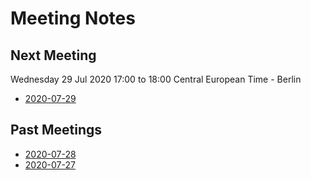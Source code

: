 # Meeting Notes

## Next Meeting
Wednesday 29 Jul 2020 17:00 to 18:00 Central European Time - Berlin
- [2020-07-29](./2020-07-29.md)

## Past Meetings
- [2020-07-28](./2020-07-28.md)
- [2020-07-27](./2020-07-27.md)
